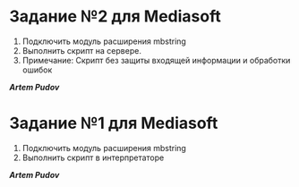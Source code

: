 # Задание №2 для Mediasoft
1. Подключить модуль расширения mbstring 
2. Выполнить скрипт на сервере. 
3. Примечание: Скрипт без защиты входящей информации и обработки ошибок

_**Artem Pudov**_

# Задание №1 для Mediasoft
1. Подключить модуль расширения mbstring 
2. Выполнить скрипт в интерпретаторе

_**Artem Pudov**_